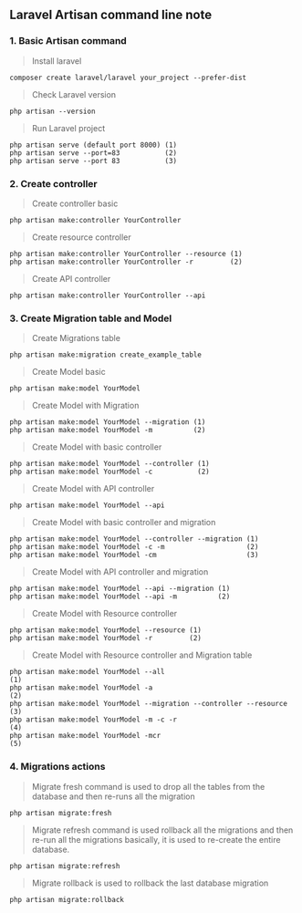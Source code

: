 ## Laravel Artisan command line note


### 1. Basic Artisan command
> Install laravel

```bash:
composer create laravel/laravel your_project --prefer-dist
```
> Check Laravel version
```bash:
php artisan --version
```
> Run Laravel project
```bash:
php artisan serve (default port 8000) (1)
php artisan serve --port=83           (2)
php artisan serve --port 83           (3)         
```

### 2. Create controller
> Create  controller basic
```bash:
php artisan make:controller YourController
```
> Create resource controller
```bash:
php artisan make:controller YourController --resource (1)
php artisan make:controller YourController -r         (2)
```
> Create API controller
```bash:
php artisan make:controller YourController --api
```
### 3. Create Migration table and Model
> Create Migrations table
```bash:
php artisan make:migration create_example_table
```
> Create Model basic
```bash:
php artisan make:model YourModel
```
> Create Model with Migration
```bash:
php artisan make:model YourModel --migration (1)
php artisan make:model YourModel -m          (2)
```
> Create Model with basic controller
```bash:
php artisan make:model YourModel --controller (1)
php artisan make:model YourModel -c           (2)
```
> Create Model with API controller
```bash:
php artisan make:model YourModel --api
```
> Create Model with basic controller and migration
```bash:
php artisan make:model YourModel --controller --migration (1)
php artisan make:model YourModel -c -m                    (2)
php artisan make:model YourModel -cm                      (3)
```
> Create Model with API controller and migration
```bash:
php artisan make:model YourModel --api --migration (1)
php artisan make:model YourModel --api -m          (2)
```
> Create Model with Resource controller
```bash:
php artisan make:model YourModel --resource (1)
php artisan make:model YourModel -r         (2)
```

> Create Model with Resource controller and Migration table
```bash:
php artisan make:model YourModel --all                                  (1)
php artisan make:model YourModel -a                                     (2)
php artisan make:model YourModel --migration --controller --resource    (3)
php artisan make:model YourModel -m -c -r                               (4)
php artisan make:model YourModel -mcr                                   (5)

```
### 4. Migrations actions
> Migrate fresh command is used to drop all the tables from the database and then re-runs all the migration
```bash:
php artisan migrate:fresh
```
> Migrate refresh command is used rollback all the migrations and then re-run all the migrations basically, it is used to re-create the entire database.
```bash:
php artisan migrate:refresh
```
> Migrate rollback is used to rollback the last database migration
```bash:
php artisan migrate:rollback
```

